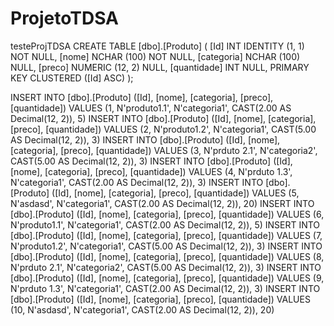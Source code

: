 # ProjetoTDSA
testeProjTDSA
CREATE TABLE [dbo].[Produto] (
    [Id]         INT             IDENTITY (1, 1) NOT NULL,
    [nome]       NCHAR (100)     NOT NULL,
    [categoria]  NCHAR (100)     NULL,
    [preco]      NUMERIC (12, 2) NULL,
    [quantidade] INT             NULL,
    PRIMARY KEY CLUSTERED ([Id] ASC)
);



INSERT INTO [dbo].[Produto] ([Id], [nome], [categoria], [preco], [quantidade]) VALUES (1, N'produto1.1', N'categoria1', CAST(2.00 AS Decimal(12, 2)), 5)
INSERT INTO [dbo].[Produto] ([Id], [nome], [categoria], [preco], [quantidade]) VALUES (2, N'produto1.2', N'categoria1', CAST(5.00 AS Decimal(12, 2)), 3)
INSERT INTO [dbo].[Produto] ([Id], [nome], [categoria], [preco], [quantidade]) VALUES (3, N'prduto 2.1', N'categoria2', CAST(5.00 AS Decimal(12, 2)), 3)
INSERT INTO [dbo].[Produto] ([Id], [nome], [categoria], [preco], [quantidade]) VALUES (4, N'prduto 1.3', N'categoria1', CAST(2.00 AS Decimal(12, 2)), 3)
INSERT INTO [dbo].[Produto] ([Id], [nome], [categoria], [preco], [quantidade]) VALUES (5, N'asdasd', N'categoria1', CAST(2.00 AS Decimal(12, 2)), 20)
INSERT INTO [dbo].[Produto] ([Id], [nome], [categoria], [preco], [quantidade]) VALUES (6, N'produto1.1', N'categoria1', CAST(2.00 AS Decimal(12, 2)), 5)
INSERT INTO [dbo].[Produto] ([Id], [nome], [categoria], [preco], [quantidade]) VALUES (7, N'produto1.2', N'categoria1', CAST(5.00 AS Decimal(12, 2)), 3)
INSERT INTO [dbo].[Produto] ([Id], [nome], [categoria], [preco], [quantidade]) VALUES (8, N'prduto 2.1', N'categoria2', CAST(5.00 AS Decimal(12, 2)), 3)
INSERT INTO [dbo].[Produto] ([Id], [nome], [categoria], [preco], [quantidade]) VALUES (9, N'prduto 1.3', N'categoria1', CAST(2.00 AS Decimal(12, 2)), 3)
INSERT INTO [dbo].[Produto] ([Id], [nome], [categoria], [preco], [quantidade]) VALUES (10, N'asdasd', N'categoria1', CAST(2.00 AS Decimal(12, 2)), 20)
